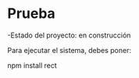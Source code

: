 <h1>Prueba</h1>

-Estado del proyecto: en construcción

Para ejecutar el sistema, debes poner:


npm install rect
